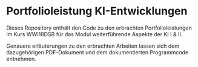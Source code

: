 # Portfolioleistung KI-Entwicklungen
 Dieses Repository enthält den Code zu den erbrachten Portfolioleistungen im Kurs WWI18DSB für das Modul weiterführende Aspekte der KI I & II. 
 
 Genauere erläuterungen zu den erbrachten Arbeiten lassen sich dem dazugehörigen PDF-Dokument und dem dokumentierten Programmcode entnehmen.
